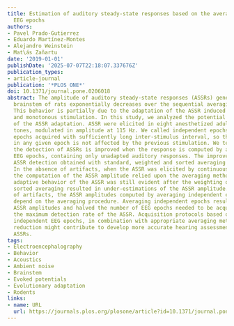 ```yaml
---
title: Estimation of auditory steady-state responses based on the averaging of independent
  EEG epochs
authors:
- Pavel Prado-Gutierrez
- Eduardo Martínez-Montes
- Alejandro Weinstein
- Mat\ás Zañartu
date: '2019-01-01'
publishDate: '2025-07-07T22:18:07.337676Z'
publication_types:
- article-journal
publication: '*PLOS ONE*'
doi: 10.1371/journal.pone.0206018
abstract: The amplitude of auditory steady-state responses (ASSRs) generated in the
  brainstem of rats exponentially decreases over the sequential averaging of EEG epochs.
  This behavior is partially due to the adaptation of the ASSR induced by the continuous
  and monotonous stimulation. In this study, we analyzed the potential clinical relevance
  of the ASSR adaptation. ASSR were elicited in eight anesthetized adult rats by 8-kHz
  tones, modulated in amplitude at 115 Hz. We called independent epochs to those EEG
  epochs acquired with sufficiently long inter-stimulus interval, so the ASSR contained
  in any given epoch is not affected by the previous stimulation. We tested whether
  the detection of ASSRs is improved when the response is computed by averaging independent
  EEG epochs, containing only unadapted auditory responses. The improvements in the
  ASSR detection obtained with standard, weighted and sorted averaging were compared.
  In the absence of artifacts, when the ASSR was elicited by continuous acoustic stimulation,
  the computation of the ASSR amplitude relied upon the averaging method. While the
  adaptive behavior of the ASSR was still evident after the weighting of epochs, the
  sorted averaging resulted in under-estimations of the ASSR amplitude. In the absence
  of artifacts, the ASSR amplitudes computed by averaging independent epochs did not
  depend on the averaging procedure. Averaging independent epochs resulted in higher
  ASSR amplitudes and halved the number of EEG epochs needed to be acquired to achieve
  the maximum detection rate of the ASSR. Acquisition protocols based on averaging
  independent EEG epochs, in combination with appropriate averaging methods for artifact
  reduction might contribute to develop more accurate hearing assessments based on
  ASSRs.
tags:
- Electroencephalography
- Behavior
- Acoustics
- Ambient noise
- Brainstem
- Evoked potentials
- Evolutionary adaptation
- Rodents
links:
- name: URL
  url: https://journals.plos.org/plosone/article?id=10.1371/journal.pone.0206018
---
```

